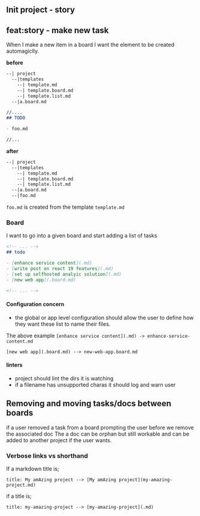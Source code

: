 ## Init project - story

## feat:story - make new task

When I make a new item in a board I want the element to be created automagiclly.

**before**
```txt
--| project
  --|templates
    --| template.md
    --| template.board.md
    --| template.list.md
  --|a.board.md
```

```md:a.board.md
//....
## TODO

- foo.md

//...
```
**after**
```txt
--| project
  --|templates
    --| template.md
    --| template.board.md
    --| template.list.md
  --|a.board.md
  --|foo.md
```

`foo.md` is created from the template `template.md`


### Board

I want to go into a given board and start adding a list of tasks

```md:foo.board.md
<!-- ... -->
## todo

- [enhance service content](.md)
- [write post on react 19 features](.md)
- [set up selfhosted analyic solution](.md)
- [new web app](.board.md)

<!-- ... -->
```

#### Configuration concern

- the global or app level configuration should allow the user to define how they want these list to name their files. 

The above example `[enhance service content](.md) -> enhance-service-content.md`

```
[new web app](.board.md) --> new-web-app.board.md
```

#### linters

- project should lint the dirs it is watching 
- if a filename has unsupported charas it should log and warn user

## Removing and moving tasks/docs between boards

if a user removed a task from a board prompting the user before we remove the associated doc
The a doc can be orphan but still workable and can be added to another project if the user wants.

### Verbose links vs shorthand

If a markdown title is;

```
title: My amAzing project --> [My amAzing project](my-amazing-project.md)

```

if a title is;

```
title: my-amazing-project --> [my-amazing-project](.md)
```

